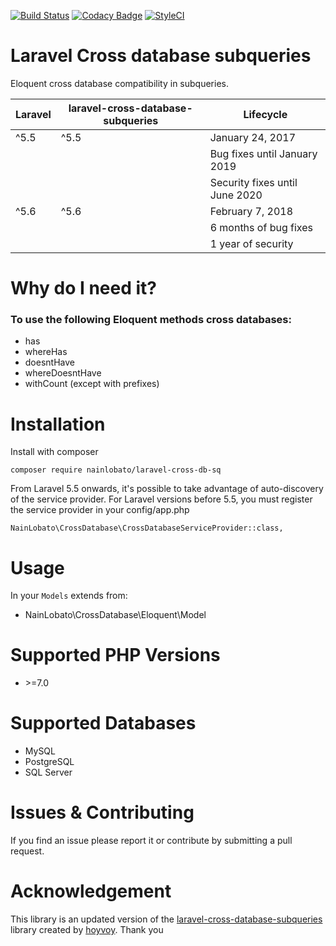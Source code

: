[![Build Status](https://travis-ci.org/hoyvoy/laravel-cross-database-subqueries.svg?branch=master)](https://travis-ci.org/hoyvoy/laravel-cross-database-subqueries) [![Codacy Badge](https://api.codacy.com/project/badge/Grade/5ef152edf13d4440a9ccacf942bbecf9)](https://www.codacy.com/app/mario-hoyvoy/laravel-cross-database-subqueries?utm_source=github.com&amp;utm_medium=referral&amp;utm_content=hoyvoy/laravel-cross-database-subqueries&amp;utm_campaign=Badge_Grade) [![StyleCI](https://styleci.io/repos/120466504/shield?branch=master)](https://styleci.io/repos/120466504)

# Laravel Cross database subqueries
Eloquent cross database compatibility in subqueries.

| **Laravel**  |  **laravel-cross-database-subqueries** |  **Lifecycle** |
|---|---|---|
| ^5.5  | ^5.5  | January 24, 2017 |
||| Bug fixes until January 2019 |
||| Security fixes until June 2020 |
| ^5.6  | ^5.6  | February 7, 2018 |
||| 6 months of bug fixes |
||| 1 year of security |

# Why do I need it?
### To use the following Eloquent methods cross databases:
* has
* whereHas
* doesntHave 
* whereDoesntHave
* withCount (except with prefixes)

# Installation
Install with composer
~~~
composer require nainlobato/laravel-cross-db-sq
~~~

From Laravel 5.5 onwards, it's possible to take advantage of auto-discovery of the service provider.
For Laravel versions before 5.5, you must register the service provider in your config/app.php

~~~
NainLobato\CrossDatabase\CrossDatabaseServiceProvider::class,
~~~

# Usage
In your `Models` extends from:
* NainLobato\CrossDatabase\Eloquent\Model

# Supported PHP Versions
* \>=7.0

# Supported Databases
* MySQL
* PostgreSQL
* SQL Server

# Issues & Contributing
If you find an issue please report it or contribute by submitting a pull request.

# Acknowledgement
This library is an updated version of the [laravel-cross-database-subqueries](https://github.com/hoyvoy/laravel-cross-database-subqueries) library created by [hoyvoy](https://github.com/hoyvoy). Thank you